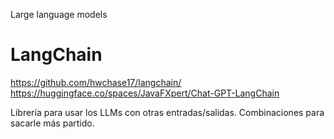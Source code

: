 Large language models


# LangChain
https://github.com/hwchase17/langchain/
https://huggingface.co/spaces/JavaFXpert/Chat-GPT-LangChain

Librería para usar los LLMs con otras entradas/salidas. Combinaciones para sacarle más partido.
